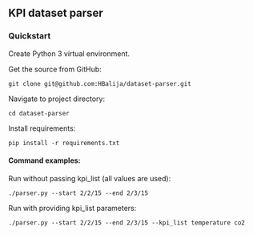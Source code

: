 ## KPI dataset parser

### Quickstart

Create Python 3 virtual environment.

Get the source from GitHub:

    git clone git@github.com:HBalija/dataset-parser.git

Navigate to project directory:

    cd dataset-parser

Install requirements:

    pip install -r requirements.txt

#### Command examples:

Run without passing kpi_list (all values are used):

    ./parser.py --start 2/2/15 --end 2/3/15

Run with providing kpi_list parameters:

    ./parser.py --start 2/2/15 --end 2/3/15 --kpi_list temperature co2
